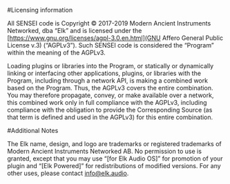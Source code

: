 #Licensing information

All SENSEI code is Copyright © 2017-2019 Modern Ancient Instruments Networked, dba “Elk” and is licensed under the [https://www.gnu.org/licenses/agpl-3.0.en.html](GNU Affero General Public License v.3) (“AGPLv3”). Such SENSEI code is considered the “Program” within the meaning of the AGPLv3.

Loading plugins or libraries into the Program, or statically or dynamically linking or interfacing other applications, plugins, or libraries with the Program, including through a network API, is making a combined work based on the Program. Thus, the AGPLv3 covers the entire combination. You may therefore propagate, convey, or make available over a network, this combined work only in full compliance with the AGPLv3, including compliance with the obligation to provide the Corresponding Source (as that term is defined and used in the AGPLv3) for this entire combination.

#Additional Notes

The Elk name, design, and logo are trademarks or registered trademarks of Modern Ancient Instruments Networked AB. No permission to use is granted, except that you may use “[for Elk Audio OS]” for promotion of your plugin and “[Elk Powered]” for redistributions of modified versions. For any other uses, please contact  info@elk.audio.
